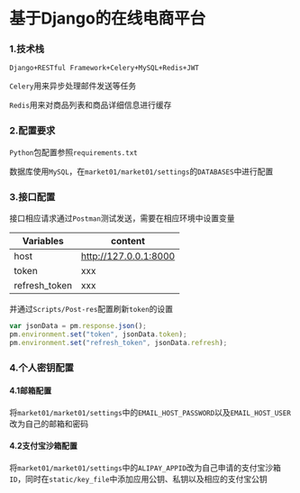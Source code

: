 # 基于Django的在线电商平台

### 1.技术栈

`Django+RESTful Framework+Celery+MySQL+Redis+JWT`

`Celery`用来异步处理邮件发送等任务

`Redis`用来对商品列表和商品详细信息进行缓存

### 2.配置要求

`Python`包配置参照`requirements.txt`

数据库使用`MySQL`，在`market01/market01/settings`的`DATABASES`中进行配置

### 3.接口配置

接口相应请求通过`Postman`测试发送，需要在相应环境中设置变量

| Variables     | content               |
| ------------- | --------------------- |
| host          | http://127.0.0.1:8000 |
| token         | xxx                   |
| refresh_token | xxx                   |

并通过`Scripts/Post-res`配置刷新`token`的设置

```js
var jsonData = pm.response.json();
pm.environment.set("token", jsonData.token);
pm.environment.set("refresh_token", jsonData.refresh);
```

### 4.个人密钥配置

#### 4.1邮箱配置

将`market01/market01/settings`中的`EMAIL_HOST_PASSWORD`以及`EMAIL_HOST_USER`改为自己的邮箱和密码

#### 4.2支付宝沙箱配置

将`market01/market01/settings`中的`ALIPAY_APPID`改为自己申请的支付宝沙箱`ID`，同时在`static/key_file`中添加应用公钥、私钥以及相应的支付宝公钥



